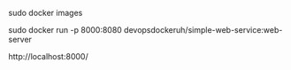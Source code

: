 sudo docker images

sudo docker run -p 8000:8080 devopsdockeruh/simple-web-service:web-server

http://localhost:8000/
